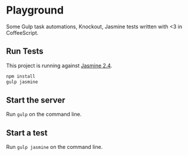 # Playground
Some Gulp task automations, Knockout, Jasmine tests written with <3 in CoffeeScript.
## Run Tests 
This project is running against [Jasmine 2.4](http://jasmine.github.io/2.4/introduction.html).

```bash
npm install
gulp jasmine
```

## Start the server
Run `gulp` on the command line.

## Start a test
Run `gulp jasmine` on the command line.
